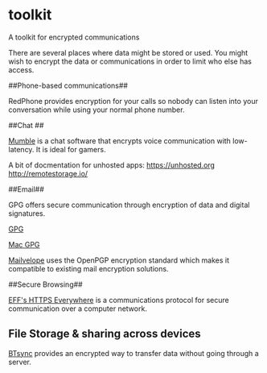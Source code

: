 toolkit
=======

A toolkit for encrypted  communications

There are several places where data might be stored or used. You might wish to encrypt the data or communications in order to limit who else has access. 

##Phone-based communications##

RedPhone provides encryption for your calls so nobody can listen into your conversation while using your normal phone number.

##Chat ##

[Mumble](https://mumble.sourceforge.net/) is a chat software that encrypts voice communication with low-latency. It is ideal for gamers.  

A bit of docmentation for unhosted apps:
    https://unhosted.org
    http://remotestorage.io/
    
##Email##

GPG offers secure communication through encryption of data and digital signatures.

[GPG](https://www.gnupg.org/)

[Mac  GPG](https://gpgtools.org/)

[Mailvelope](http://www.mailvelope.com/) uses the OpenPGP encryption standard which makes it compatible to existing mail encryption solutions.

##Secure Browsing##


[EFF's HTTPS Everywhere](https://www.eff.org/https-everywhere) is a communications protocol for secure communication over a computer network.


## File Storage & sharing across devices

[BTsync](http://www.bittorrent.com/sync/downloads) provides an encrypted way to transfer data without going through a server.

